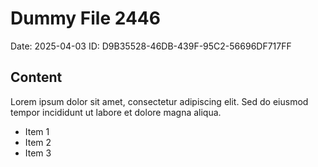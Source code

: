 # Dummy File 2446

Date: 2025-04-03
ID: D9B35528-46DB-439F-95C2-56696DF717FF

## Content

Lorem ipsum dolor sit amet, consectetur adipiscing elit.
Sed do eiusmod tempor incididunt ut labore et dolore magna aliqua.

* Item 1
* Item 2
* Item 3
